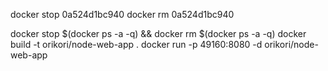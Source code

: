 docker stop 0a524d1bc940
docker rm 0a524d1bc940

docker stop $(docker ps -a -q) && docker rm $(docker ps -a -q)
docker build -t orikori/node-web-app .
docker run -p 49160:8080 -d orikori/node-web-app

